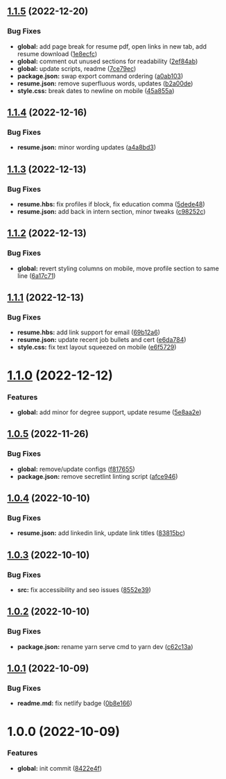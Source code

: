 ## [1.1.5](https://github.com/waldronmatt/resume/compare/v1.1.4...v1.1.5) (2022-12-20)


### Bug Fixes

* **global:** add page break for resume pdf, open links in new tab, add resume download ([1e8ecfc](https://github.com/waldronmatt/resume/commit/1e8ecfc559d10d340a2808a49ca5a60b287c4919))
* **global:** comment out unused sections for readability ([2ef84ab](https://github.com/waldronmatt/resume/commit/2ef84ab2c96d35591c50cd9e6c45a7f449b8b4bd))
* **global:** update scripts, readme ([7ce79ec](https://github.com/waldronmatt/resume/commit/7ce79ec7b0df4430d974d563c4dd53c1395ba29c))
* **package.json:** swap export command ordering ([a0ab103](https://github.com/waldronmatt/resume/commit/a0ab103d7acf7d7620590930297c41971f3d7442))
* **resume.json:** remove superfluous words, updates ([b2a00de](https://github.com/waldronmatt/resume/commit/b2a00deac604a129bb1910605ec4a6eec59282ad))
* **style.css:** break dates to newline on mobile ([45a855a](https://github.com/waldronmatt/resume/commit/45a855a2aff7dbd4c47f548cf1712bc6296e9d7d))

## [1.1.4](https://github.com/waldronmatt/resume/compare/v1.1.3...v1.1.4) (2022-12-16)

### Bug Fixes

- **resume.json:** minor wording updates ([a4a8bd3](https://github.com/waldronmatt/resume/commit/a4a8bd317f08cc9900d585f1962304e71f362cc8))

## [1.1.3](https://github.com/waldronmatt/resume/compare/v1.1.2...v1.1.3) (2022-12-13)

### Bug Fixes

- **resume.hbs:** fix profiles if block, fix education comma ([5dede48](https://github.com/waldronmatt/resume/commit/5dede48a1980598a4b88379603c04081a874f639))
- **resume.json:** add back in intern section, minor tweaks ([c98252c](https://github.com/waldronmatt/resume/commit/c98252c8db4dbb1ef0d6d8dd53294bb54fa91556))

## [1.1.2](https://github.com/waldronmatt/resume/compare/v1.1.1...v1.1.2) (2022-12-13)

### Bug Fixes

- **global:** revert styling columns on mobile, move profile section to same line ([6a17c71](https://github.com/waldronmatt/resume/commit/6a17c710924a820d3e1ef9c766e88020b25b980a))

## [1.1.1](https://github.com/waldronmatt/resume/compare/v1.1.0...v1.1.1) (2022-12-13)

### Bug Fixes

- **resume.hbs:** add link support for email ([69b12a6](https://github.com/waldronmatt/resume/commit/69b12a6be9523af20e1e4992b0f6c909c670fe16))
- **resume.json:** update recent job bullets and cert ([e6da784](https://github.com/waldronmatt/resume/commit/e6da784093d6660c87419bb36cc84ba2b44e8e2b))
- **style.css:** fix text layout squeezed on mobile ([e6f5729](https://github.com/waldronmatt/resume/commit/e6f57298c28379a2c801d7ac90c7207df1bab353))

# [1.1.0](https://github.com/waldronmatt/resume/compare/v1.0.5...v1.1.0) (2022-12-12)

### Features

- **global:** add minor for degree support, update resume ([5e8aa2e](https://github.com/waldronmatt/resume/commit/5e8aa2ec20a9ede03af775402d2077beddebb6e1))

## [1.0.5](https://github.com/waldronmatt/resume/compare/v1.0.4...v1.0.5) (2022-11-26)

### Bug Fixes

- **global:** remove/update configs ([f817655](https://github.com/waldronmatt/resume/commit/f8176551e83eb22a8b7308d41a51b8057366a8cc))
- **package.json:** remove secretlint linting script ([afce946](https://github.com/waldronmatt/resume/commit/afce946b70dd118aadd5de3245b4024f4cc371b0))

## [1.0.4](https://github.com/waldronmatt/resume/compare/v1.0.3...v1.0.4) (2022-10-10)

### Bug Fixes

- **resume.json:** add linkedin link, update link titles ([83815bc](https://github.com/waldronmatt/resume/commit/83815bcc8e83e3cad98377c2b3e7bc595930a063))

## [1.0.3](https://github.com/waldronmatt/resume/compare/v1.0.2...v1.0.3) (2022-10-10)

### Bug Fixes

- **src:** fix accessibility and seo issues ([8552e39](https://github.com/waldronmatt/resume/commit/8552e39bb8002eeb276b923b056d827c551471eb))

## [1.0.2](https://github.com/waldronmatt/resume/compare/v1.0.1...v1.0.2) (2022-10-10)

### Bug Fixes

- **package.json:** rename yarn serve cmd to yarn dev ([c62c13a](https://github.com/waldronmatt/resume/commit/c62c13a2b1c8a5528214836c4592e6c9f0d34add))

## [1.0.1](https://github.com/waldronmatt/resume/compare/v1.0.0...v1.0.1) (2022-10-09)

### Bug Fixes

- **readme.md:** fix netlify badge ([0b8e166](https://github.com/waldronmatt/resume/commit/0b8e1661bf7ceb97828e8e7d8734c7a0208f2875))

# 1.0.0 (2022-10-09)

### Features

- **global:** init commit ([8422e4f](https://github.com/waldronmatt/resume/commit/8422e4fcfded095f56f865bc09d198190d121a7b))
